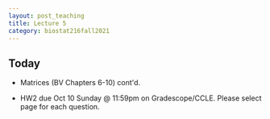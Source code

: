 ```yaml
---
layout: post_teaching
title: Lecture 5
category: biostat216fall2021
---
```


## Today

* Matrices (BV Chapters 6-10) cont'd.

* HW2 due Oct 10 Sunday @ 11:59pm on Gradescope/CCLE. Please select page for each question.
